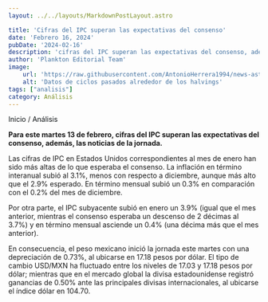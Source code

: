 ```yaml
---
layout: ../../layouts/MarkdownPostLayout.astro

title: 'Cifras del IPC superan las expectativas del consenso'
date: 'Febrero 16, 2024'
pubDate: '2024-02-16'
description: 'cifras del IPC superan las expectativas del consenso, además, las noticias de la jornada.'
author: 'Plankton Editorial Team'
image:
    url: 'https://raw.githubusercontent.com/AntonioHerrera1994/news-astro/master/src/assets/analisis/analisis4.webp'
    alt: 'Datos de ciclos pasados alrededor de los halvings'
tags: ["analisis"]
category: Análisis
---
```


<span><a href="/" style="text-decoration:none;color:#0F1416">Inicio</a> / <a href="/analisis-financiero" style="text-decoration:none;color:#0F1416">Análisis</a></span>


<p style="font-weight: bold;">Para este martes 13 de febrero, cifras del IPC superan las expectativas del consenso, además, las noticias de la jornada.</p>

Las cifras de IPC en Estados Unidos correspondientes al mes de enero han sido más altas de lo que esperaba el consenso. La inflación en término interanual subió al 3.1%, menos con respecto a diciembre, aunque más alto que el 2.9% esperado. En término mensual subió un 0.3% en comparación con el 0.2% del mes de diciembre.

Por otra parte, el IPC subyacente subió en enero un 3.9% (igual que el mes anterior, mientras el consenso esperaba un descenso de 2 décimas al 3.7%) y en término mensual asciende un 0.4% (una décima más que el mes anterior).

En consecuencia, el peso mexicano inició la jornada este martes con una depreciación de 0.73%, al ubicarse en 17.18 pesos por dólar. El tipo de cambio USD/MXN ha fluctuado entre los niveles de 17.03 y 17.18 pesos por dólar; mientras que en el mercado global la divisa estadounidense registró ganancias de 0.50% ante las principales divisas internacionales, al ubicarse el índice dólar en 104.70.
